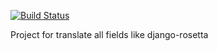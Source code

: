 [![Build Status](https://travis-ci.org/Apkawa/django-multitype-file-field.svg?branch=master)](https://travis-ci.org/Apkawa/django-modeltranslation-rosetta)

Project for translate all fields like django-rosetta

